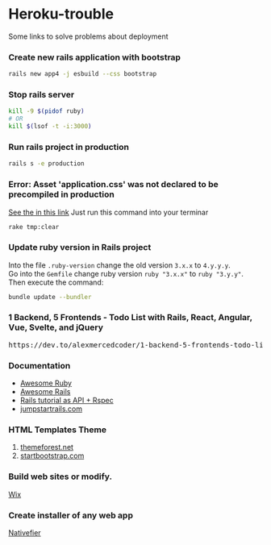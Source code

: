 # Heroku-trouble
Some links to solve problems about deployment
 
### Create new rails application with bootstrap
```bash
rails new app4 -j esbuild --css bootstrap
```


### Stop rails server
```bash
kill -9 $(pidof ruby)
# OR
kill $(lsof -t -i:3000)
```

### Run rails project in production
```bash
rails s -e production
```

### Error: Asset 'application.css' was not declared to be precompiled in production
<a href="https://github.com/rails/sprockets-rails/issues/458"> See the in this link</a>
Just run this command into your terminar
```bash
rake tmp:clear
```
### Update ruby version in Rails project 
Into the file `.ruby-version` change the old version `3.x.x` to `4.y.y.y`. <br/>
Go into the `Gemfile` change ruby version `ruby "3.x.x"` to `ruby "3.y.y"`. <br/>
Then execute the command:
```bash
bundle update --bundler
```


### 1 Backend, 5 Frontends - Todo List with Rails, React, Angular, Vue, Svelte, and jQuery
<pre>
https://dev.to/alexmercedcoder/1-backend-5-frontends-todo-list-with-rails-react-angular-vue-svelte-and-jquery-18kp
</pre>

### Documentation
<ul>
 <li> <a href="https://github.com/sdogruyol/awesome-ruby"> Awesome Ruby </a> </li>
 <li> <a href="https://github.com/gramantin/awesome-rails"> Awesome Rails </a> </li>
 <li> <a href="https://www.digitalocean.com/community/tutorials/build-a-restful-json-api-with-rails-5-part-one"> Rails tutorial as API + Rspec </a>  </li>
 <li> <a href="https://jumpstartrails.com/"> jumpstartrails.com </a> </li>
 
</ul>


### HTML Templates Theme 
<ol>
 <li> <a href="https://themeforest.net/"> themeforest.net </a> </li>
 <li> <a href="https://startbootstrap.com/"> startbootstrap.com  </a> </li>
</ol>

### Build web sites or modify. 
<a href="https://pt.wix.com/"> Wix </a>
<br/>

### Create installer of any web app

<a href="https://github.com/nativefier/nativefier"> Nativefier </a>
<br/>

